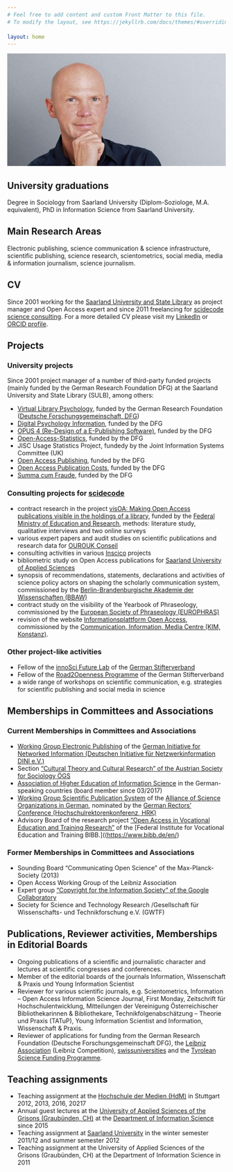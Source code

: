 ```yaml
---
# Feel free to add content and custom Front Matter to this file.
# To modify the layout, see https://jekyllrb.com/docs/themes/#overriding-theme-defaults

layout: home
---
```


![Ulrich Herb](/assets/images/Ulrich_Herb.jpg) 

## University graduations

Degree in Sociology from Saarland University (Diplom-Soziologe, M.A. equivalent), PhD in Information Science from Saarland University.

## Main Research Areas

Electronic publishing, science communication & science infrastructure, scientific publishing, science research, scientometrics, social media, media & information journalism, science journalism.

## CV

Since 2001 working for the [Saarland University and State Library](https://www.sulb.uni-saarland.de) as project manager and Open Access expert and since 2011 freelancing for [scidecode science consulting](https://scidecode.com). For a more detailed CV please visit my [LinkedIn](https://de.linkedin.com/in/ulrichherb) or [ORCID profile](https://orcid.org/0000-0002-3500-3119).

## Projects
### University projects

Since 2001 project manager of a number of third-party funded projects (mainly funded by the German Research Foundation DFG) at the Saarland University and State Library (SULB), among others:

- [Virtual Library Psychology](https://web.archive.org/web/20020601064213/http://fips.sulb.uni-saarland.de/), funded by the German Research Foundation ([Deutsche Forschungsgemeinschaft, DFG](https://dfg.de))
- [Digital Psychology Information](https://publikationen.sulb.uni-saarland.de/handle/20.500.11880/23727), funded by the DFG
- [OPUS 4 (Re-Design of a E-Publishing Software)](https://gepris.dfg.de/gepris/projekt/66884780), funded by the DFG
- [Open-Access-Statistics](https://dini.de/dienste-projekte/projekte/oa-statistik/), funded by the DFG
- JISC Usage Statistics Project, fundedy by the Joint Information Systems Committee (UK)
- [Open Access Publishing](https://gepris.dfg.de/gepris/projekt/413932926), funded by the DFG
- [Open Access Publication Costs](https://gepris.dfg.de/gepris/projekt/491059503), funded by the DFG
- [Summa cum Fraude](https://gepris.dfg.de/gepris/projekt/430681129), funded by the DFG

### Consulting projects for [scidecode](https://scidecode.com)
- contract research in the project [visOA: Making Open Access publications visible in the holdings of a library](https://visoa.leibniz-inm.de/), funded by the [Federal Ministry of Education and Research](https://www.bmbf.de/), methods: literature study, qualitative interviews and two online surveys
- various expert papers and audit studies on scientific publications and research data for [OUROUK Conseil](https://www.ourouk.fr/)
- consulting activities in various [Inscico](http://www.inscico.eu/) projects 
- bibliometric study on Open Access publications for [Saarland University of Applied Sciences](https://www.htwsaar.de/)
- synopsis of recommendations, statements, declarations and activities of science policy actors on shaping the scholarly communication system, commissioned by the [Berlin-Brandenburgische Akademie der Wissenschaften (BBAW)](https://www.bbaw.de/en/)
- contract study on the visibility of the Yearbook of Phraseology, commissioned by the [European Society of Phraseology (EUROPHRAS)](http://www.europhras.org/de/)
- revision of the website [Informationsplattform Open Access](https://open-access.net/), commissioned by the [Communication, Information, Media Centre (KIM, Konstanz)](https://www.kim.uni-konstanz.de/en/).

### Other project-like activities
- Fellow of the [innoSci Future Lab](https://innosci.de/programme/innosci-future-lab/) of the [German Stifterverband](https://www.stifterverband.org/ausschreibungen)
- Fellow of the [Road2Openness Programme](https://innosci.de/programme/road2openness/) of the German Stifterverband
- a wide range of workshops on scientific communication, e.g. strategies for scientific publishing and social media in science

## Memberships in Committees and Associations

### Current Memberships in Committees and Associations

- [Working Group Electronic Publishing](https://dini.de/ag/e-pub/) of the [German Initiative for Networked Information (Deutschen Initiative für Netzwerkinformation DINI e.V.)](https://dini.de/)
- Section [“Cultural Theory and Cultural Research” of the Austrian Society for Sociology ÖGS](http://www.kulturinstitut.jku.at/Sektion_Kulturtheorie/)
- [Association of Higher Education of Information Science](http://www.informationswissenschaft.org/) in the German-speaking countries (board member since 03/2017)
- [Working Group Scientific Publication System](https://www.allianzinitiative.de/fields-of-action-projects/scientific-publication-system/?lang=en) of the [Alliance of Science Organizations in German](https://www.allianzinitiative.de/?lang=en), nominated by the [German Rectors’ Conference (Hochschulrektorenkonferenz, HRK)](https://www.hrk.de/home/)
- Advisory Board of the research project [“Open Access in Vocational Education and Training Research”](https://www.bibb.de/de/35836.php) of the [Federal Institute for Vocational Education and Training BIBB.]((https://www.bibb.de/en/)

### Former Memberships in Committees and Associations

- Sounding Board “Communicating Open Science” of the Max-Planck-Society (2013)
- Open Access Working Group of the Leibniz Association
- Expert group [“Copyright for the Information Society” of the Google Collaboratory](https://www.collaboratory.de/w/Initiative_Urheberrecht_f%C3%BCr_die_Informationsgesellschaft)
- Society for Science and Technology Research /Gesellschaft für Wissenschafts- und Technikforschung e.V. (GWTF)

## Publications, Reviewer activities, Memberships in Editorial Boards

- Ongoing publications of a scientific and journalistic character and lectures at scientific congresses and conferences.
- Member of the editorial boards of the journals Information, Wissenschaft & Praxis und Young Information Scientist
- Reviewer for various scientific journals, e.g. Scientometrics,  Information – Open Access Information Science Journal, First Monday, Zeitschrift für Hochschulentwicklung, Mitteilungen der Vereinigung Österreichischer Bibliothekarinnen & Bibliothekare, Technikfolgenabschätzung – Theorie und Praxis (TATuP), Young Information Scientist and Information, Wissenschaft & Praxis.
- Reviewer of applications for funding from the German Research Foundation (Deutsche Forschungsgemeinschaft DFG), the [Leibniz Association](https://www.leibniz-gemeinschaft.de/en/) (Leibniz Competition), [swissuniversities](https://www.swissuniversities.ch/) and the [Tyrolean Science Funding Programme](https://www.tirol.gv.at/arbeit-wirtschaft/wirtschaft-und-arbeit/foerderungen/wissenschaftsfoerderung/die-tiroler-wissenschaftsfoerderung-twf/).


## Teaching assignments

- Teaching assignment at the [Hochschule der Medien (HdM)](https://www.hdm-stuttgart.de/en) in Stuttgart 2012, 2013, 2016, 20217
- Annual guest lectures at the [University of Applied Sciences of the Grisons (Graubünden, CH)](https://www.fhgr.ch/en/) at the [Department of Information Science](https://www.fhgr.ch/en/uas-grisons/angewandte-zukunftstechnologien/swiss-institute-for-information-science-sii/) since 2015
- Teaching assignment at [Saarland University](https://uni-saarland.de) in the winter semester 2011/12 and summer semester 2012
- Teaching assignment at the University of Applied Sciences of the Grisons (Graubünden, CH) at the Department of Information Science in 2011
